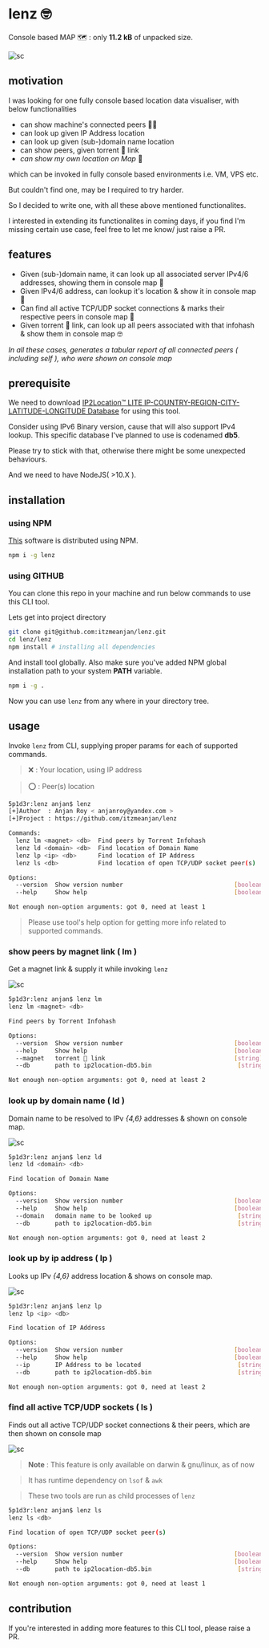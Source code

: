 # lenz 🤓

Console based MAP 🗺 : only **11.2 kB** of unpacked size.

![sc](sc/sc_0.gif)

## motivation

I was looking for one fully console based location data visualiser, with below functionalities 

- can show machine's connected peers 👩‍💻
- can look up given IP Address location
- can look up given (sub-)domain name location
- can show peers, given torrent 🧲 link
- _can show my own location on Map_ 🙋

which can be invoked in fully console based environments i.e. VM, VPS etc.

But couldn't find one, may be I required to try harder. 

So I decided to write one, with all these above mentioned functionalites.

I interested in extending its functionalites in coming days, if you find I'm missing certain use case, feel free to let me know/ just raise a PR.

## features

- Given (sub-)domain name, it can look up all associated server IPv4/6 addresses, showing them in console map 🥴
- Given IPv4/6 address, can lookup it's location & show it in console map 🥳
- Can find all active TCP/UDP socket connections & marks their respective peers in console map 🤩
- Given torrent 🧲 link, can look up all peers associated with that infohash & show them in console map 🤓

_In all these cases, generates a tabular report of all connected peers _( including self )_, who were shown on console map_

## prerequisite

We need to download [IP2Location™ LITE IP-COUNTRY-REGION-CITY-LATITUDE-LONGITUDE Database](https://lite.ip2location.com/database/ip-country-region-city-latitude-longitude) for using this tool.

Consider using IPv6 Binary version, cause that will also support IPv4 lookup. This specific database I've planned to use is codenamed **db5**.

Please try to stick with that, otherwise there might be some unexpected behaviours.

And we need to have NodeJS( >10.X ).

## installation

### using NPM

[This](https://www.npmjs.com/package/lenz) software is distributed using NPM.

```bash
npm i -g lenz
```

### using GITHUB

You can clone this repo in your machine and run below commands to use this CLI tool.

Lets get into project directory

```bash
git clone git@github.com:itzmeanjan/lenz.git
cd lenz/lenz
npm install # installing all dependencies
```

And install tool globally. Also make sure you've added NPM global installation path to your system **PATH** variable.

```bash
npm i -g .
```

Now you can use `lenz` from any where in your directory tree.

## usage

Invoke `lenz` from CLI, supplying proper params for each of supported commands.

> ❌ : Your location, using IP address

> ⭕️ : Peer(s) location

```bash
5p1d3r:lenz anjan$ lenz
[+]Author  : Anjan Roy < anjanroy@yandex.com >
[+]Project : https://github.com/itzmeanjan/lenz

Commands:
  lenz lm <magnet> <db>  Find peers by Torrent Infohash
  lenz ld <domain> <db>  Find location of Domain Name
  lenz lp <ip> <db>      Find location of IP Address
  lenz ls <db>           Find location of open TCP/UDP socket peer(s)

Options:
  --version  Show version number                               [boolean]
  --help     Show help                                         [boolean]

Not enough non-option arguments: got 0, need at least 1
```

> Please use tool's help option for getting more info related to supported commands.

### show peers by magnet link ( lm )

Get a magnet link & supply it while invoking `lenz`

![sc](sc/sc_1.gif)

```bash
5p1d3r:lenz anjan$ lenz lm
lenz lm <magnet> <db>

Find peers by Torrent Infohash

Options:
  --version  Show version number                               [boolean]
  --help     Show help                                         [boolean]
  --magnet   torrent 🧲 link                                    [string]
  --db       path to ip2location-db5.bin                        [string]

Not enough non-option arguments: got 0, need at least 2
```

### look up by domain name ( ld )

Domain name to be resolved to IPv _{4,6}_ addresses & shown on console map.

![sc](sc/sc_2.gif)

```bash
5p1d3r:lenz anjan$ lenz ld
lenz ld <domain> <db>

Find location of Domain Name

Options:
  --version  Show version number                               [boolean]
  --help     Show help                                         [boolean]
  --domain   domain name to be looked up                        [string]
  --db       path to ip2location-db5.bin                        [string]

Not enough non-option arguments: got 0, need at least 2
```

### look up by ip address ( lp )

Looks up IPv _{4,6}_  address location & shows on console map.

![sc](sc/sc_3.gif)

```bash
5p1d3r:lenz anjan$ lenz lp
lenz lp <ip> <db>

Find location of IP Address

Options:
  --version  Show version number                               [boolean]
  --help     Show help                                         [boolean]
  --ip       IP Address to be located                           [string]
  --db       path to ip2location-db5.bin                        [string]

Not enough non-option arguments: got 0, need at least 2
```

### find all active TCP/UDP sockets ( ls )

Finds out all active TCP/UDP socket connections & their peers, which are then shown on console map

![sc](sc/sc_4.gif)

> **Note** : This feature is only available on darwin & gnu/linux, as of now

> It has runtime dependency on `lsof` & `awk`

> These two tools are run as child processes of `lenz`

```bash
5p1d3r:lenz anjan$ lenz ls
lenz ls <db>

Find location of open TCP/UDP socket peer(s)

Options:
  --version  Show version number                               [boolean]
  --help     Show help                                         [boolean]
  --db       path to ip2location-db5.bin                        [string]

Not enough non-option arguments: got 0, need at least 1
```

## contribution

If you're interested in adding more features to this CLI tool, please raise a PR.
